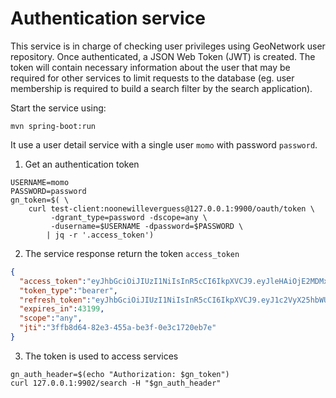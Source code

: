 # Authentication service

This service is in charge of checking user privileges using GeoNetwork user repository. Once authenticated, a JSON Web Token (JWT) is created. The token will contain necessary information about the user that may be required for other services to limit requests to the database (eg. user membership is required to build a search filter by the search application).


Start the service using:
```
mvn spring-boot:run
```

It use a user detail service with a single user `momo` with password `password`.

1. Get an authentication token

```shell script
USERNAME=momo
PASSWORD=password
gn_token=$( \
    curl test-client:noonewilleverguess@127.0.0.1:9900/oauth/token \
         -dgrant_type=password -dscope=any \
         -dusername=$USERNAME -dpassword=$PASSWORD \
        | jq -r '.access_token') 
```

2. The service response return the token `access_token`

```json
{
  "access_token":"eyJhbGciOiJIUzI1NiIsInR5cCI6IkpXVCJ9.eyJleHAiOjE2MDMxODcxODcsInVzZXJfbmFtZSI6Im1vbW8iLCJhdXRob3JpdGllcyI6WyJST0xFX1VTRVIiXSwianRpIjoiM2ZmYjhkNjQtODJlMy00NTVhLWJlM2YtMGUzYzE3MjBlYjdlIiwiY2xpZW50X2lkIjoidGVzdC1jbGllbnQiLCJzY29wZSI6WyJhbnkiXX0.HiDDFl-Ze-Mjry4X4lVTe4E6j8zueUvDY5Fz_TET_8w",
  "token_type":"bearer",
  "refresh_token":"eyJhbGciOiJIUzI1NiIsInR5cCI6IkpXVCJ9.eyJ1c2VyX25hbWUiOiJtb21vIiwic2NvcGUiOlsiYW55Il0sImF0aSI6IjNmZmI4ZDY0LTgyZTMtNDU1YS1iZTNmLTBlM2MxNzIwZWI3ZSIsImV4cCI6MTYwNTczNTk4NywiYXV0aG9yaXRpZXMiOlsiUk9MRV9VU0VSIl0sImp0aSI6IjRkNDFkNDJjLWIwMDYtNDQyYi1hZGU1LTkzMjQ1MGE5MDg5NCIsImNsaWVudF9pZCI6InRlc3QtY2xpZW50In0.wWxJ2QdHLamT7XGmMQ9VueLBKR0QELfelZplfDWmbrY",
  "expires_in":43199,
  "scope":"any",
  "jti":"3ffb8d64-82e3-455a-be3f-0e3c1720eb7e"
}
```

3. The token is used to access services

```shell script
gn_auth_header=$(echo "Authorization: $gn_token")
curl 127.0.0.1:9902/search -H "$gn_auth_header"
```

